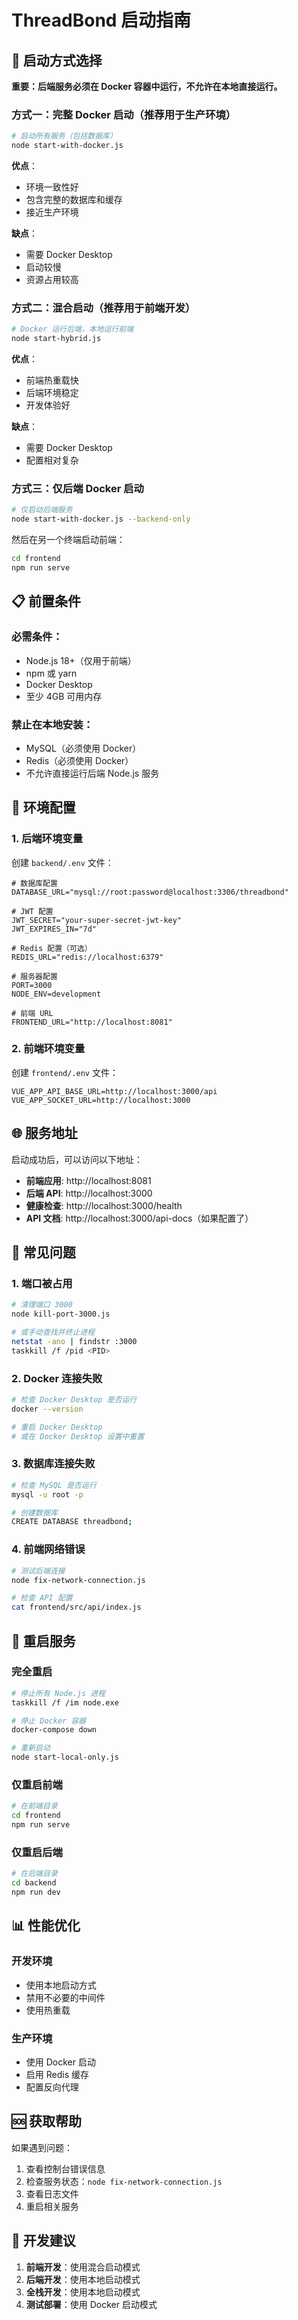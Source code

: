 # ThreadBond 启动指南

## 🚀 启动方式选择

**重要：后端服务必须在 Docker 容器中运行，不允许在本地直接运行。**

### 方式一：完整 Docker 启动（推荐用于生产环境）

```bash
# 启动所有服务（包括数据库）
node start-with-docker.js
```

**优点**：
- 环境一致性好
- 包含完整的数据库和缓存
- 接近生产环境

**缺点**：
- 需要 Docker Desktop
- 启动较慢
- 资源占用较高

### 方式二：混合启动（推荐用于前端开发）

```bash
# Docker 运行后端，本地运行前端
node start-hybrid.js
```

**优点**：
- 前端热重载快
- 后端环境稳定
- 开发体验好

**缺点**：
- 需要 Docker Desktop
- 配置相对复杂

### 方式三：仅后端 Docker 启动

```bash
# 仅启动后端服务
node start-with-docker.js --backend-only
```

然后在另一个终端启动前端：

```bash
cd frontend
npm run serve
```

## 📋 前置条件

### 必需条件：
- Node.js 18+（仅用于前端）
- npm 或 yarn
- Docker Desktop
- 至少 4GB 可用内存

### 禁止在本地安装：
- MySQL（必须使用 Docker）
- Redis（必须使用 Docker）
- 不允许直接运行后端 Node.js 服务

## 🔧 环境配置

### 1. 后端环境变量

创建 `backend/.env` 文件：

```env
# 数据库配置
DATABASE_URL="mysql://root:password@localhost:3306/threadbond"

# JWT 配置
JWT_SECRET="your-super-secret-jwt-key"
JWT_EXPIRES_IN="7d"

# Redis 配置（可选）
REDIS_URL="redis://localhost:6379"

# 服务器配置
PORT=3000
NODE_ENV=development

# 前端 URL
FRONTEND_URL="http://localhost:8081"
```

### 2. 前端环境变量

创建 `frontend/.env` 文件：

```env
VUE_APP_API_BASE_URL=http://localhost:3000/api
VUE_APP_SOCKET_URL=http://localhost:3000
```

## 🌐 服务地址

启动成功后，可以访问以下地址：

- **前端应用**: http://localhost:8081
- **后端 API**: http://localhost:3000
- **健康检查**: http://localhost:3000/health
- **API 文档**: http://localhost:3000/api-docs（如果配置了）

## 🐛 常见问题

### 1. 端口被占用

```bash
# 清理端口 3000
node kill-port-3000.js

# 或手动查找并终止进程
netstat -ano | findstr :3000
taskkill /f /pid <PID>
```

### 2. Docker 连接失败

```bash
# 检查 Docker Desktop 是否运行
docker --version

# 重启 Docker Desktop
# 或在 Docker Desktop 设置中重置
```

### 3. 数据库连接失败

```bash
# 检查 MySQL 是否运行
mysql -u root -p

# 创建数据库
CREATE DATABASE threadbond;
```

### 4. 前端网络错误

```bash
# 测试后端连接
node fix-network-connection.js

# 检查 API 配置
cat frontend/src/api/index.js
```

## 🔄 重启服务

### 完全重启
```bash
# 停止所有 Node.js 进程
taskkill /f /im node.exe

# 停止 Docker 容器
docker-compose down

# 重新启动
node start-local-only.js
```

### 仅重启前端
```bash
# 在前端目录
cd frontend
npm run serve
```

### 仅重启后端
```bash
# 在后端目录
cd backend
npm run dev
```

## 📊 性能优化

### 开发环境
- 使用本地启动方式
- 禁用不必要的中间件
- 使用热重载

### 生产环境
- 使用 Docker 启动
- 启用 Redis 缓存
- 配置反向代理

## 🆘 获取帮助

如果遇到问题：

1. 查看控制台错误信息
2. 检查服务状态：`node fix-network-connection.js`
3. 查看日志文件
4. 重启相关服务

## 📝 开发建议

1. **前端开发**：使用混合启动模式
2. **后端开发**：使用本地启动模式
3. **全栈开发**：使用本地启动模式
4. **测试部署**：使用 Docker 启动模式